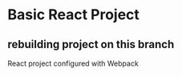 # Basic React Project 

## rebuilding project on this branch

React project configured with Webpack 
